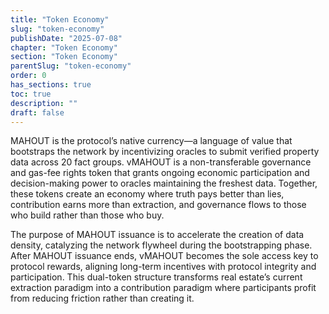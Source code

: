 ```yaml
---
title: "Token Economy"
slug: "token-economy"
publishDate: "2025-07-08"
chapter: "Token Economy"
section: "Token Economy"
parentSlug: "token-economy"
order: 0
has_sections: true
toc: true
description: ""
draft: false
---
```


MAHOUT is the protocol’s native currency—a language of value that bootstraps the network by incentivizing oracles to submit verified property data across 20 fact groups. vMAHOUT is a non-transferable governance and gas-fee rights token that grants ongoing economic participation and decision-making power to oracles maintaining the freshest data. Together, these tokens create an economy where truth pays better than lies, contribution earns more than extraction, and governance flows to those who build rather than those who buy.

The purpose of MAHOUT issuance is to accelerate the creation of data density, catalyzing the network flywheel during the bootstrapping phase. After MAHOUT issuance ends, vMAHOUT becomes the sole access key to protocol rewards, aligning long-term incentives with protocol integrity and participation. This dual-token structure transforms real estate’s current extraction paradigm into a contribution paradigm where participants profit from reducing friction rather than creating it.
